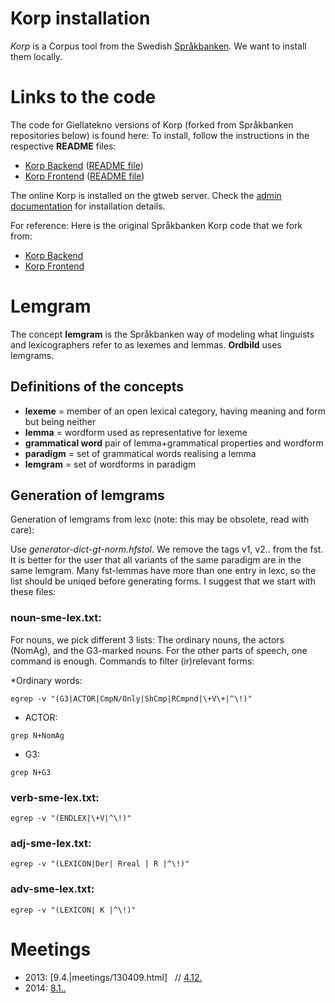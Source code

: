 # Korp installation

*Korp* is a Corpus tool from the Swedish
[Språkbanken](http://sprakbanken.gu.se). We want to install them locally.


# Links to the code



The code for Giellatekno versions of Korp (forked from Språkbanken repositories below) is found here: To install, follow the instructions in the respective **README** files:

* [Korp Backend](https://github.com/giellatekno/korp-backend/tree/gt_20181106) ([README file](https://github.com/giellatekno/korp-backend/blob/dev/README.md))
* [Korp Frontend](https://github.com/giellatekno/korp-frontend/tree/gt_v6.0.1) ([README file](https://github.com/giellatekno/korp-frontend/blob/dev/README.md))


The online Korp is installed on the gtweb server.
Check the [admin documentation](https://gtsvn.uit.no/private/trunk/admin/README-admin-gtweb-01.txt) for installation details.

For reference: Here is the original Språkbanken Korp code that we fork from:

* [Korp Backend](https://github.com/spraakbanken/korp-backend/)
* [Korp Frontend](https://github.com/spraakbanken/korp-frontend/)



# Lemgram
The concept **lemgram** is the Språkbanken way of modeling what linguists and lexicographers refer to as lexemes and lemmas. **Ordbild** uses lemgrams.


## Definitions of the concepts
* **lexeme** = member of an open lexical category, having meaning and form but being neither
* **lemma** = wordform used as representative for lexeme
* **grammatical word** pair of lemma+grammatical properties and wordform
* **paradigm** = set of grammatical words realising a lemma
* **lemgram** = set of wordforms in paradigm


## Generation of lemgrams
Generation of lemgrams from lexc (note: this may be obsolete, read with care):

Use *generator-dict-gt-norm.hfstol*. We remove the tags v1, v2.. from the fst. It is better for the user that all variants of the same paradigm are in the same lemgram. Many fst-lemmas have more than one entry in lexc, so the list should be uniqed before generating forms. I suggest that we start with these files:


### noun-sme-lex.txt:

For nouns, we pick different 3 lists: The ordinary nouns, the actors (NomAg), and the G3-marked nouns.
For the other parts of speech, one command is enough. Commands to filter (ir)relevant forms:

*Ordinary words:
```
egrep -v "(G3|ACTOR|CmpN/Only|ShCmp|RCmpnd|\+V\+|^\!)"
```
* ACTOR:
```
grep N+NomAg
```
* G3:
```
grep N+G3
```
### verb-sme-lex.txt:
```
egrep -v "(ENDLEX|\+V|^\!)"
```
### adj-sme-lex.txt:
```
egrep -v "(LEXICON|Der| Rreal | R |^\!)"
```
### adv-sme-lex.txt:
```
egrep -v "(LEXICON| K |^\!)"
```


# Meetings


* 2013: [9.4.|meetings/130409.html]   // [4.12.](meetings/131204.html)
* 2014: [8.1..](meetings/140108.html)
